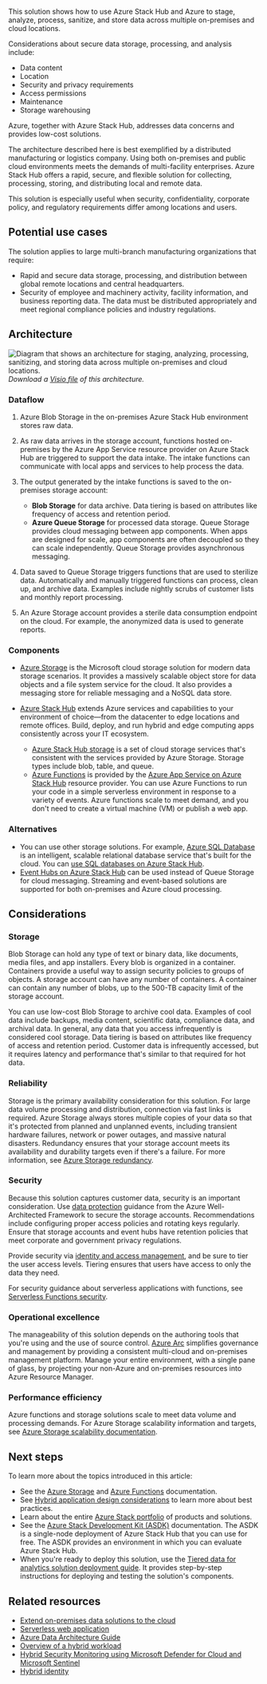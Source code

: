 This solution shows how to use Azure Stack Hub and Azure to stage, analyze, process, sanitize, and store data across multiple on-premises and cloud locations.

Considerations about secure data storage, processing, and analysis include:

- Data content
- Location
- Security and privacy requirements
- Access permissions
- Maintenance
- Storage warehousing

Azure, together with Azure Stack Hub, addresses data concerns and provides low-cost solutions. 

The architecture described here is best exemplified by a distributed manufacturing or logistics company. Using both on-premises and public cloud environments meets the demands of multi-facility enterprises. Azure Stack Hub offers a rapid, secure, and flexible solution for collecting, processing, storing, and distributing local and remote data. 

This solution is especially useful when security, confidentiality, corporate policy, and regulatory requirements differ among locations and users.

## Potential use cases

The solution applies to large multi-branch manufacturing organizations that require:

- Rapid and secure data storage, processing, and distribution between global remote locations and central headquarters.
- Security of employee and machinery activity, facility information, and business reporting data. The data must be distributed appropriately and meet regional compliance policies and industry regulations.

## Architecture

![Diagram that shows an architecture for staging, analyzing, processing, sanitizing, and storing data across multiple on-premises and cloud locations.](../media/hybrid-tiered-data-analytics.png)  
_Download a [Visio file](https://arch-center.azureedge.net/hybrid-tiered-data-analytics.vsdx) of this architecture._

### Dataflow

1. Azure Blob Storage in the on-premises Azure Stack Hub environment stores raw data. 
1. As raw data arrives in the storage account, functions hosted on-premises by the Azure App Service resource provider on Azure Stack Hub are triggered to support the data intake. The intake functions can communicate with local apps and services to help process the data.
1. The output generated by the intake functions is saved to the on-premises storage account:

   - **Blob Storage** for data archive. Data tiering is based on attributes like frequency of access and retention period. 
   - **Azure Queue Storage** for processed data storage. Queue Storage provides cloud messaging between app components. When apps are designed for scale, app components are often decoupled so they can scale independently. Queue Storage provides asynchronous messaging.

1. Data saved to Queue Storage triggers functions that are used to sterilize data. Automatically and manually triggered functions can process, clean up, and archive data. Examples include nightly scrubs of customer lists and monthly report processing.

1. An Azure Storage account provides a sterile data consumption endpoint on the cloud. For example, the anonymized data is used to generate reports.

### Components

- [Azure Storage](https://azure.microsoft.com/product-categories/storage) is the Microsoft cloud storage solution for modern data storage scenarios. It provides a massively scalable object store for data objects and a file system service for the cloud. It also provides a messaging store for reliable messaging and a NoSQL data store.  
- [Azure Stack Hub](https://azure.microsoft.com/products/azure-stack/hub) extends Azure services and capabilities to your environment of choice—from the datacenter to edge locations and remote offices. Build, deploy, and run hybrid and edge computing apps consistently across your IT ecosystem.

  - [Azure Stack Hub storage](/azure-stack/user/azure-stack-storage-overview) is a set of cloud storage services that's consistent with the services provided by Azure Storage. Storage types include blob, table, and queue.
  - [Azure Functions](https://azure.microsoft.com/services/functions) is provided by the [Azure App Service on Azure Stack Hub](/azure-stack/operator/azure-stack-app-service-overview) resource provider. You can use Azure Functions to run your code in a simple serverless environment in response to a variety of events. Azure functions scale to meet demand, and you don't need to create a virtual machine (VM) or publish a web app.

### Alternatives

- You can use other storage solutions. For example, [Azure SQL Database](https://azure.microsoft.com/products/azure-sql/database) is an intelligent, scalable relational database service that's built for the cloud. You can [use SQL databases on Azure Stack Hub](/azure-stack/operator/azure-stack-sql-resource-provider).
- [Event Hubs on Azure Stack Hub](/azure-stack/operator/event-hubs-rp-overview) can be used instead of Queue Storage for cloud messaging. Streaming and event-based solutions are supported for both on-premises and Azure cloud processing.

## Considerations

### Storage
Blob Storage can hold any type of text or binary data, like documents, media files, and app installers. Every blob is organized in a container. Containers provide a useful way to assign security policies to groups of objects. A storage account can have any number of containers. A container can contain any number of blobs, up to the 500-TB capacity limit of the storage account.

You can use low-cost Blob Storage to archive cool data. Examples of cool data include backups, media content, scientific data, compliance data, and archival data. In general, any data that you access infrequently is considered cool storage. Data tiering is based on attributes like frequency of access and retention period. Customer data is infrequently accessed, but it requires latency and performance that's similar to that required for hot data.

### Reliability

Storage is the primary availability consideration for this solution. For large data volume processing and distribution, connection via fast links is required. Azure Storage always stores multiple copies of your data so that it's protected from planned and unplanned events, including transient hardware failures, network or power outages, and massive natural disasters. Redundancy ensures that your storage account meets its availability and durability targets even if there's a failure. For more information, see [Azure Storage redundancy](/azure/storage/common/storage-redundancy).

### Security

Because this solution captures customer data, security is an important consideration. Use [data protection](/azure/architecture/framework/security/design-storage) guidance from the Azure Well-Architected Framework to secure the storage accounts. Recommendations include configuring proper access policies and rotating keys regularly. Ensure that storage accounts and event hubs have retention policies that meet corporate and government privacy regulations.

Provide security via [identity and access management](/azure/architecture/framework/security/design-identity), and be sure to tier the user access levels. Tiering ensures that users have access to only the data they need.

For security guidance about serverless applications with functions, see [Serverless Functions security](../../serverless-quest/functions-app-security.md).

### Operational excellence

The manageability of this solution depends on the authoring tools that you're using and the use of source control.
[Azure Arc](/azure/azure-arc/overview) simplifies governance and management by providing a consistent multi-cloud and on-premises management platform. Manage your entire environment, with a single pane of glass, by projecting your non-Azure and on-premises resources into Azure Resource Manager.

### Performance efficiency

Azure functions and storage solutions scale to meet data volume and processing demands. For Azure Storage scalability information and targets, see [Azure Storage scalability documentation](/azure/storage/common/scalability-targets-standard-account).

## Next steps

To learn more about the topics introduced in this article:

- See the [Azure Storage](/azure/storage) and [Azure Functions](/azure/azure-functions) documentation. 
- See [Hybrid application design considerations](/hybrid/app-solutions/overview-app-design-considerations) to learn more about best practices.
- Learn about the entire [Azure Stack portfolio](/azure-stack) of products and solutions.
- See the [Azure Stack Development Kit (ASDK)](/azure-stack/asdk) documentation. The ASDK is a single-node deployment of Azure Stack Hub that you can use for free. The ASDK provides an environment in which you can evaluate Azure Stack Hub.
- When you're ready to deploy this solution, use the [Tiered data for analytics solution deployment guide](https://aka.ms/tiereddatadeploy). It provides step-by-step instructions for deploying and testing the solution's components.

## Related resources

- [Extend on-premises data solutions to the cloud](../../data-guide/scenarios/hybrid-on-premises-and-cloud.md)
- [Serverless web application](../../reference-architectures/serverless/web-app.yml)
- [Azure Data Architecture Guide](../../data-guide/index.md)
- [Overview of a hybrid workload](/azure/architecture/framework/hybrid/hybrid-overview.md)
- [Hybrid Security Monitoring using Microsoft Defender for Cloud and Microsoft Sentinel](../../hybrid/hybrid-security-monitoring.yml)
- [Hybrid identity](/azure/architecture/articles/solution-ideas/hybrid-identity.yml)
